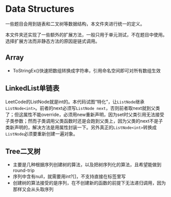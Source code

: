 # Data Structures

一些题目会用到链表和二叉树等数据结构，本文件夹进行统一的定义。

本文件夹还实现了一些额外的扩展方法，一般只用于单元测试，不在题目中使用。选择扩展方法而非静态方法的原因是链式调用。

## Array

* ToStringEx()快速把数组转换成字符串，引用命名空间即可对所有数组生效

## LinkedList单链表

LeetCode的ListNode就是int的。本代码试图“特化”，让`ListNode`继承`ListNode<int>`。前者的next必须写`ListNode next`，否则前者取next就到父类了；但这属性不能override，必须用new重新声明，因为set时父类引用无法接受子类参数；然而子类调用父类函数时还是会跑到父类上，因为父类的next不是子类新声明的，解决方法是用属性封装一下。另外真正的`ListNode<int>`转换成`ListNode`必须要重新创建一遍对象。

## Tree二叉树

* 主要是几种根据序列创建树的算法，以及把树序列化的算法，且希望能做到round-trip
* 序列中含有null，就需要用int?[]，不支持直接在标签里写
* 创建树的算法接受的是序列，在不创建新的函数的前提下无法递归调用，因为那样又会从头取序列
